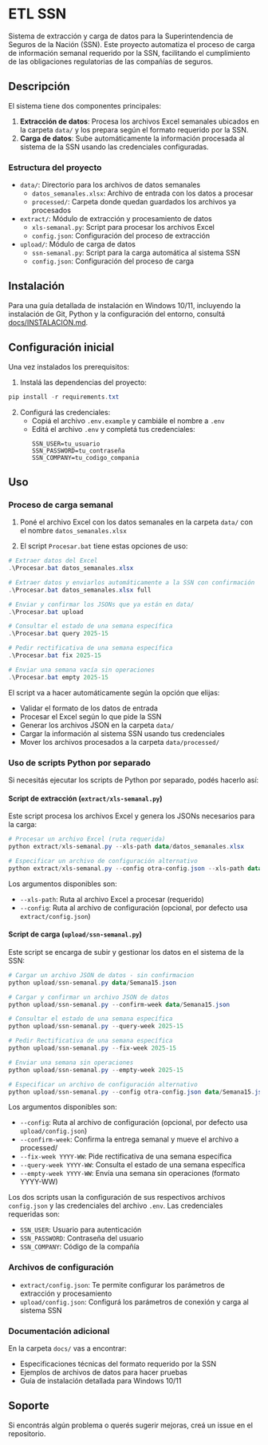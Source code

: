 # ETL SSN

Sistema de extracción y carga de datos para la Superintendencia de Seguros de la Nación (SSN). Este proyecto automatiza el proceso de carga de información semanal requerido por la SSN, facilitando el cumplimiento de las obligaciones regulatorias de las compañías de seguros.

## Descripción

El sistema tiene dos componentes principales:

1. **Extracción de datos**: Procesa los archivos Excel semanales ubicados en la carpeta `data/` y los prepara según el formato requerido por la SSN.
2. **Carga de datos**: Sube automáticamente la información procesada al sistema de la SSN usando las credenciales configuradas.

### Estructura del proyecto

- `data/`: Directorio para los archivos de datos semanales
  - `datos_semanales.xlsx`: Archivo de entrada con los datos a procesar
  - `processed/`: Carpeta donde quedan guardados los archivos ya procesados
- `extract/`: Módulo de extracción y procesamiento de datos
  - `xls-semanal.py`: Script para procesar los archivos Excel
  - `config.json`: Configuración del proceso de extracción
- `upload/`: Módulo de carga de datos
  - `ssn-semanal.py`: Script para la carga automática al sistema SSN
  - `config.json`: Configuración del proceso de carga

## Instalación

Para una guía detallada de instalación en Windows 10/11, incluyendo la instalación de Git, Python y la configuración del entorno, consultá [docs/INSTALACION.md](docs/INSTALACION.md).

## Configuración inicial

Una vez instalados los prerequisitos:

1. Instalá las dependencias del proyecto:
```powershell
pip install -r requirements.txt
```

2. Configurá las credenciales:
   - Copiá el archivo `.env.example` y cambiále el nombre a `.env`
   - Editá el archivo `.env` y completá tus credenciales:
     ```
     SSN_USER=tu_usuario
     SSN_PASSWORD=tu_contraseña
     SSN_COMPANY=tu_codigo_compania
     ```

## Uso

### Proceso de carga semanal

1. Poné el archivo Excel con los datos semanales en la carpeta `data/` con el nombre `datos_semanales.xlsx`

2. El script `Procesar.bat` tiene estas opciones de uso:

```powershell
# Extraer datos del Excel
.\Procesar.bat datos_semanales.xlsx

# Extraer datos y enviarlos automáticamente a la SSN con confirmación
.\Procesar.bat datos_semanales.xlsx full

# Enviar y confirmar los JSONs que ya están en data/
.\Procesar.bat upload

# Consultar el estado de una semana específica
.\Procesar.bat query 2025-15

# Pedir rectificativa de una semana específica
.\Procesar.bat fix 2025-15

# Enviar una semana vacía sin operaciones
.\Procesar.bat empty 2025-15
```

El script va a hacer automáticamente según la opción que elijas:
- Validar el formato de los datos de entrada
- Procesar el Excel según lo que pide la SSN
- Generar los archivos JSON en la carpeta `data/`
- Cargar la información al sistema SSN usando tus credenciales
- Mover los archivos procesados a la carpeta `data/processed/`

### Uso de scripts Python por separado

Si necesitás ejecutar los scripts de Python por separado, podés hacerlo así:

#### Script de extracción (`extract/xls-semanal.py`)

Este script procesa los archivos Excel y genera los JSONs necesarios para la carga:

```powershell
# Procesar un archivo Excel (ruta requerida)
python extract/xls-semanal.py --xls-path data/datos_semanales.xlsx

# Especificar un archivo de configuración alternativo
python extract/xls-semanal.py --config otra-config.json --xls-path data/datos_semanales.xlsx
```

Los argumentos disponibles son:
- `--xls-path`: Ruta al archivo Excel a procesar (requerido)
- `--config`: Ruta al archivo de configuración (opcional, por defecto usa `extract/config.json`)

#### Script de carga (`upload/ssn-semanal.py`)

Este script se encarga de subir y gestionar los datos en el sistema de la SSN:

```powershell
# Cargar un archivo JSON de datos - sin confirmacion
python upload/ssn-semanal.py data/Semana15.json

# Cargar y confirmar un archivo JSON de datos
python upload/ssn-semanal.py --confirm-week data/Semana15.json

# Consultar el estado de una semana específica
python upload/ssn-semanal.py --query-week 2025-15

# Pedir Rectificativa de una semana específica
python upload/ssn-semanal.py --fix-week 2025-15

# Enviar una semana sin operaciones
python upload/ssn-semanal.py --empty-week 2025-15

# Especificar un archivo de configuración alternativo
python upload/ssn-semanal.py --config otra-config.json data/Semana15.json
```

Los argumentos disponibles son:
- `--config`: Ruta al archivo de configuración (opcional, por defecto usa `upload/config.json`)
- `--confirm-week`: Confirma la entrega semanal y mueve el archivo a processed/
- `--fix-week YYYY-WW`: Pide rectificativa de una semana específica
- `--query-week YYYY-WW`: Consulta el estado de una semana específica
- `--empty-week YYYY-WW`: Envía una semana sin operaciones (formato YYYY-WW)

Los dos scripts usan la configuración de sus respectivos archivos `config.json` y las credenciales del archivo `.env`. Las credenciales requeridas son:
- `SSN_USER`: Usuario para autenticación
- `SSN_PASSWORD`: Contraseña del usuario
- `SSN_COMPANY`: Código de la compañía

### Archivos de configuración

- `extract/config.json`: Te permite configurar los parámetros de extracción y procesamiento
- `upload/config.json`: Configurá los parámetros de conexión y carga al sistema SSN

### Documentación adicional

En la carpeta `docs/` vas a encontrar:
- Especificaciones técnicas del formato requerido por la SSN
- Ejemplos de archivos de datos para hacer pruebas
- Guía de instalación detallada para Windows 10/11

## Soporte

Si encontrás algún problema o querés sugerir mejoras, creá un issue en el repositorio.
